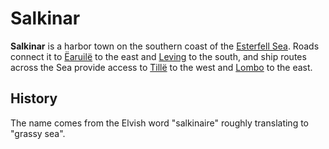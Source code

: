 # Salkinar

**Salkinar** is a harbor town on the southern coast of the [Esterfell Sea](../../ch-1-welcome-to-mote/esterfell/lenya/esterfell-sea/esterfell-sea.md). Roads connect it to [Ëaruilë](earuile.md) to the east and [Leving](leving/leving.md) to the south, and ship routes across the Sea provide access to [Tillë](tille.md) to the west and [Lombo](lombo.md) to the east.

## History

The name comes from the Elvish word "salkinaire" roughly translating to "grassy sea".
